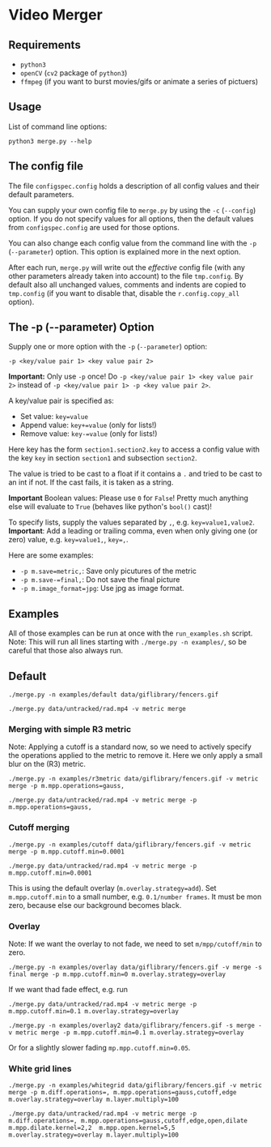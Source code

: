 # Video Merger

## Requirements

*   ``python3``
*   ``openCV`` (``cv2`` package of ``python3``)
*   ``ffmpeg`` (if you want to burst movies/gifs or animate a series 
    of pictuers)

## Usage

List of command line options:

    python3 merge.py --help
    
## The config file

The file ``configspec.config`` holds a description of all config values 
and their default parameters.

You can supply your own config file to ``merge.py`` by using the
``-c`` (``--config``) option. If you do not specify values for all options, then 
the default values from ``configspec.config`` are used for those options.

You can also change each config value from the command line with the
``-p`` (``--parameter``) option. This option is explained more in the next 
option.

After each run, ``merge.py`` will write out the _effective_ config 
file (with any other parameters already taken into account) to the 
file ``tmp.config``. By default also all unchanged values, comments and 
indents are copied to ``tmp.config`` (if you want to disable that, disable 
the ``r.config.copy_all`` option).

## The -p (--parameter) Option 

Supply one or more option with the ``-p`` (``--parameter``) option:

    -p <key/value pair 1> <key value pair 2>
    
**Important:** Only use ``-p`` once! Do ``-p <key/value pair 1> <key value pair 2>`` 
instead of ``-p <key/value pair 1> -p <key value pair 2>``. 

A key/value pair is specified as:

*   Set value: ``key=value`` 
*   Append value: ``key+=value`` (only for lists!)
*   Remove value: ``key-=value`` (only for lists!)

Here key has the form ``section1.section2.key`` to access a config value
with the key ``key`` in section ``section1`` and subsection ``section2``.

The value is tried to be cast to a float if it contains a ``.`` and 
tried to be cast to an int if not. If the cast fails, it is taken as a
string. 

**Important** Boolean values: Please use ``0`` for ``False``! Pretty much 
 anything else will evaluate to ``True`` (behaves like python's 
 ``bool()`` cast)!

To specify lists, supply the values separated by ``,``, e.g. 
``key=value1,value2``. 
**Important**: Add a leading or trailing comma, even when only giving one
(or zero) value, e.g. ``key=value1,``, ``key=,``.

Here are some examples:

*   ``-p m.save=metric,``: Save only picutures of the metric
*   ``-p m.save-=final,``: Do not save the final picture
*   ``-p m.image_format=jpg``: Use jpg as image format.

## Examples

All of those examples can be run at once with the ``run_examples.sh`` script.
Note: This will run all lines starting with ``./merge.py -n examples/``, so be 
careful that those also always run.

## Default

    ./merge.py -n examples/default data/giflibrary/fencers.gif 
    
    ./merge.py data/untracked/rad.mp4 -v metric merge

### Merging with simple R3 metric

Note: Applying a cutoff is a standard now, so we need to actively specify
the operations applied to the metric to remove it. Here we only apply a
small blur on the (R3) metric.

    ./merge.py -n examples/r3metric data/giflibrary/fencers.gif -v metric merge -p m.mpp.operations=gauss,
    
    ./merge.py data/untracked/rad.mp4 -v metric merge -p m.mpp.operations=gauss,


### Cutoff merging

    ./merge.py -n examples/cutoff data/giflibrary/fencers.gif -v metric merge -p m.mpp.cutoff.min=0.0001
    
    ./merge.py data/untracked/rad.mp4 -v metric merge -p m.mpp.cutoff.min=0.0001

 
This is using the default overlay (``m.overlay.strategy=add``). 
Set ``m.mpp.cutoff.min`` to a small number, e.g. ``0.1/number frames``. 
It must be mon zero, because else our background becomes black. 

### Overlay

Note: If we want the overlay to not fade, we need to set ``m/mpp/cutoff/min`` to zero.

    ./merge.py -n examples/overlay data/giflibrary/fencers.gif -v merge -s final merge -p m.mpp.cutoff.min=0 m.overlay.strategy=overlay 
    
If we want thad fade effect, e.g. run 

    ./merge.py data/untracked/rad.mp4 -v metric merge -p m.mpp.cutoff.min=0.1 m.overlay.strategy=overlay 

    ./merge.py -n examples/overlay2 data/giflibrary/fencers.gif -s merge -v metric merge -p m.mpp.cutoff.min=0.1 m.overlay.strategy=overlay 
    
Or for a slightly slower fading ``mp.mpp.cutoff.min=0.05``.

### White grid lines

    ./merge.py -n examples/whitegrid data/giflibrary/fencers.gif -v metric merge -p m.diff.operations=, m.mpp.operations=gauss,cutoff,edge m.overlay.strategy=overlay m.layer.multiply=100

    ./merge.py data/untracked/rad.mp4 -v metric merge -p m.diff.operations=, m.mpp.operations=gauss,cutoff,edge,open,dilate m.mpp.dilate.kernel=2,2  m.mpp.open.kernel=5,5 m.overlay.strategy=overlay m.layer.multiply=100

    

 